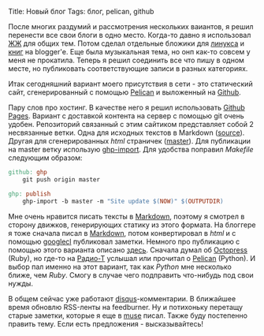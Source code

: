 Title: Новый блог
Tags: блог, pelican, github

После многих раздумий и рассмотрения  нескольких ваиантов, я решил перенести все
свои блоги  в одно место. Когда-то  давно я использовал [ЖЖ][lj]  для общих тем.
Потом сделал отдельные бложики для [линукса][linux] и [книг][read] на blogger'е.
Еще была музыкальная  тема, но онп как-то  совсем у меня не  прокатила. Теперь я
решил  соединить все  что пишу  в  одном месте,  но публиковать  соответствующие
записи в разных категориях.

Итак  сегодняшний вариант  моего  присутствия  в сети  -  это статический  сайт,
сгенерированный с помощью [Pelican][pelican] и выложенный на [Github][github].

Пару   слов    про   хостинг.   В    качестве   него   я    решил   использовать
[Github  Pages][pages]. Вариант  с доставкой  контента на  сервер с  помощью git
очень  удобен.  Репозиторий  связанный  с этим  сайтиком  представляет  собой  2
несвязанные     ветки.    Одна     для    исходных     текстов    в     Markdown
([source][source_branch]).   Другая   для   сгенерированных   *html*   страничек
([master][master_branch]).   Для   публикации    на   master   ветку   использую
[ghp-import][ghp-import]. Для удобства поправил *Makefile* следующим образом:

```makefile
github: ghp
	git push origin master

ghp: publish
	ghp-import -b master -m "Site update $(NOW)" $(OUTPUTDIR)
```

Мне очень  нравится писать  тексты в [Markdown][markdown],  поэтому я  смотрел в
сторону  движков, генерирующих  статику из  этого формата.   На блоггере  я тоже
сначала писал в  [Markdown][markdown], потом конвертировал в *html*  и с помощью
[googlecl][googlecl] публиковал заметки. Немного  про публикацию с помощью этого
варианта   описано  [здесь]({filename}/linux/2013-01-24-googlecl.md).    Сначала
думал об [Octopress][octopress] (Ruby),  но где-то на [Радио-Т][radio-t] услышал
или прочитал о [Pelican][pelican] (Python).  И выбор пал именно на этот вариант,
так  как  *Python*  мне  несколько  ближе, чем  *Ruby*.   Смогу  в  случае  чего
подправить что-нибудь под свои нужды.

В  общем сейчас  уже работают  [disqus][disqus]-комментарии.  В  ближайшее время
обновлю  RSS-ленты на  feedburner.   Ну и  потихоньку  перетащу старые  заметки,
которые я  еще в [muse][muse]  писал. Также  буду постепенно править  тему. Если
есть предложения - высказывайтесь!

[linux]: http://puzan-linux.blogspot.com/ "Линукс штуки!"
[read]: http://puzan-read.blogspot.com/ "Чего начитался..."
[lj]: http://users.livejournal.com/_zain/ "Пузатая жизнь"

[pelican]: http://blog.getpelican.com/
[github]: https://github.com/
[pages]: https://pages.github.com/
[source_branch]: https://github.com/puzan/puzan.github.io/tree/source
[master_branch]: https://github.com/puzan/puzan.github.io/tree/master
[ghp-import]: https://github.com/davisp/ghp-import
[markdown]: http://daringfireball.net/projects/markdown/syntax
[googlecl]: http://code.google.com/p/googlecl/
[octopress]: http://octopress.org/
[radio-t]: http://www.radio-t.com/
[disqus]: http://disqus.com/
[muse]: http://mwolson.org/projects/EmacsMuse.html
